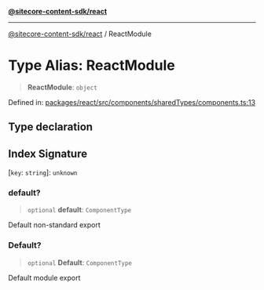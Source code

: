 [**@sitecore-content-sdk/react**](../README.md)

***

[@sitecore-content-sdk/react](../README.md) / ReactModule

# Type Alias: ReactModule

> **ReactModule**: `object`

Defined in: [packages/react/src/components/sharedTypes/components.ts:13](https://github.com/Sitecore/content-sdk/blob/bfe672d212140ef15b86f850b9fb38de51521218/packages/react/src/components/sharedTypes/components.ts#L13)

## Type declaration

## Index Signature

\[`key`: `string`\]: `unknown`

### default?

> `optional` **default**: `ComponentType`

Default non-standard export

### Default?

> `optional` **Default**: `ComponentType`

Default module export
